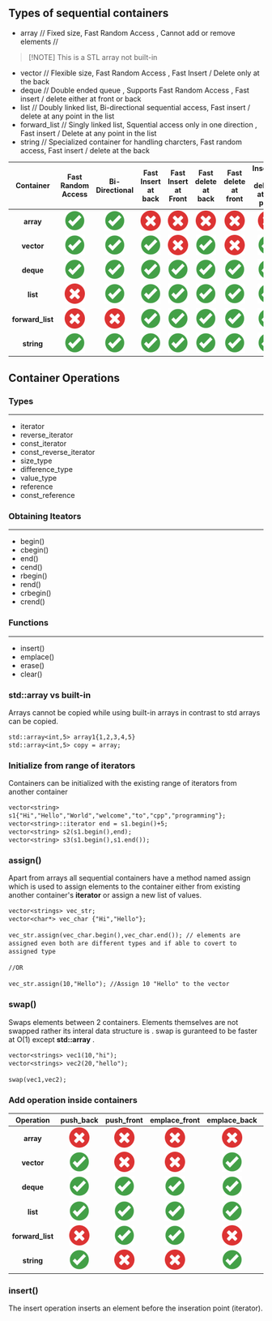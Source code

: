 ## Types of sequential containers

* array  // Fixed size, Fast Random Access , Cannot add or remove elements //  
>  [!NOTE] 
>  This is a STL array not built-in 
* vector // Flexible size, Fast Random Access , Fast Insert / Delete only at the back
* deque // Double ended queue , Supports Fast Random Access , Fast insert / delete either at front or back
* list // Doubly linked list, Bi-directional sequential access, Fast insert / delete at any point in the list
* forward_list // Singly linked list, Squential access only in one direction , Fast insert / Delete at any point in the list
* string // Specialized container for handling charcters, Fast random access, Fast insert / delete at the back


| Container    |Fast Random Access | Bi-Directional | Fast Insert at back | Fast Insert at Front | Fast delete at back | Fast delete at front | Insertion / deletion at any point  |
|:------------:|:------------------:|:--------------:|:-------------------:|:--------------------:|:-------------------:|:--------------------:| :------------------------------:|
|  **array**       |![](./images/check.png)|![](./images/check.png)|![](./images/cross.png)|![](./images/cross.png)|![](./images/cross.png)|![](./images/cross.png)|![](./images/cross.png)|
|  **vector**      |![](./images/check.png)|![](./images/check.png)|![](./images/check.png)|![](./images/cross.png)|![](./images/check.png)|![](./images/cross.png)|![](./images/check_w.png)|
| **deque**        |![](./images/check.png)|![](./images/check.png)|![](./images/check.png)|![](./images/check.png)|![](./images/check.png)|![](./images/check.png)|![](./images/check_w.png)|
| **list**         |![](./images/cross.png)|![](./images/check.png)|![](./images/check.png)|![](./images/check.png)|![](./images/check.png)|![](./images/check.png)|![](./images/check.png)|
| **forward_list** |![](./images/cross.png)|![](./images/cross.png)|![](./images/check.png)|![](./images/check.png)|![](./images/check.png)|![](./images/check.png)|![](./images/check.png)|
| **string**       |![](./images/check.png)|![](./images/check.png)|![](./images/check.png)|![](./images/check.png)|![](./images/check.png)|![](./images/check.png)|![](./images/check.png)|


## Container Operations

### Types
------------------------

* iterator
* reverse_iterator
* const_iterator
* const_reverse_iterator
* size_type
* difference_type
* value_type
* reference
* const_reference

### Obtaining Iteators
-----------------------

* begin()
* cbegin()
* end()
* cend()
* rbegin()
* rend()
* crbegin()
* crend()

###  Functions
------------------------

* insert()
* emplace()
* erase()
* clear()

### std::array vs built-in

Arrays cannot be copied while using built-in arrays in contrast to std arrays can be copied.

```
std::array<int,5> array1{1,2,3,4,5}
std::array<int,5> copy = array;
```

### Initialize from range of iterators

Containers can be initialized with the existing range of iterators from another container

```
vector<string> s1{"Hi","Hello","World","welcome","to","cpp","programming"};
vector<string>::iterator end = s1.begin()+5;
vector<string> s2(s1.begin(),end);
vector<string> s3(s1.begin(),s1.end());
```

### assign() 

Apart from arrays all sequential containers have a method named assign which is used to assign elements to the container either from existing another container's **iterator**  or assign a new list of values.

```
vector<strings> vec_str;
vector<char*> vec_char {"Hi","Hello"};

vec_str.assign(vec_char.begin(),vec_char.end()); // elements are assigned even both are different types and if able to covert to assigned type

//OR

vec_str.assign(10,"Hello"); //Assign 10 "Hello" to the vector
```

### swap()

Swaps elements between 2 containers. Elements themselves are not swapped rather its interal data structure is . swap is guranteed to be faster at  O(1) except **std::array**  .

```
vector<strings> vec1(10,"hi");
vector<strings> vec2(20,"hello");

swap(vec1,vec2);
```


### Add operation inside containers

|Operation   |push\_back| push\_front | emplace\_front | emplace\_back | insert | emplace| 
|:------------:|:------------------:|:--------------:|:-------------------:|:---------:|:---------:|:---------:|
|  **array**       | ![](./images/cross.png) | ![](./images/cross.png) | ![](./images/cross.png) | ![](./images/cross.png) | ![](./images/cross.png) | ![](./images/cross.png) |  
|  **vector**      | ![](./images/check.png) | ![](./images/cross.png) | ![](./images/cross.png) | ![](./images/check.png) | ![](./images/check_w.png) | ![](./images/check.png) |   
| **deque**        | ![](./images/check.png) | ![](./images/check.png) | ![](./images/check.png) | ![](./images/check.png) | ![](./images/check_w.png) | ![](./images/check.png) |   
| **list**         | ![](./images/check.png) | ![](./images/check.png) | ![](./images/check.png) | ![](./images/check.png) | ![](./images/check.png) | ![](./images/check.png) |  
| **forward_list** | ![](./images/cross.png) | ![](./images/check.png) | ![](./images/check.png) | ![](./images/cross.png) | ![](./images/check.png) | ![](./images/check.png) | 
| **string**       | ![](./images/check.png) | ![](./images/cross.png) | ![](./images/cross.png) | ![](./images/check.png) | ![](./images/check_w.png) | ![](./images/check.png) |

### insert()

The insert operation inserts an element before the inseration point (iterator).


